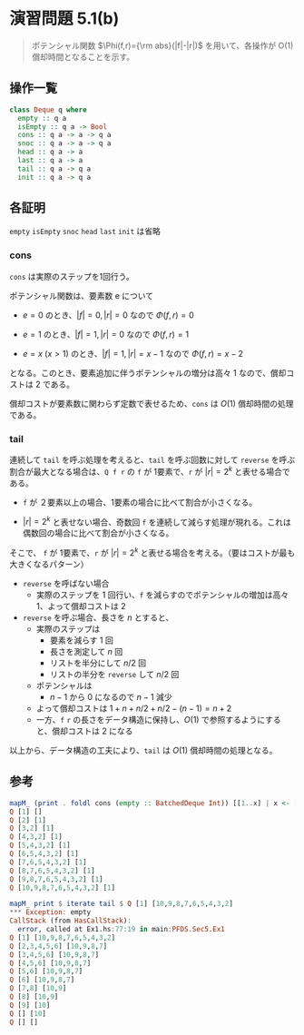 # 演習問題 5.1(b)

> ポテンシャル関数 $\Phi(f,r)={\rm abs}(|f|-|r|)$ を用いて、各操作が O(1) 償却時間となることを示す。

## 操作一覧

```haskell
class Deque q where
  empty :: q a
  isEmpty :: q a -> Bool
  cons :: q a -> a -> q a
  snoc :: q a -> a -> q a
  head :: q a -> a
  last :: q a -> a
  tail :: q a -> q a
  init :: q a -> q a
```

## 各証明

`empty` `isEmpty` `snoc` `head` `last` `init` は省略

### cons

`cons` は実際のステップを1回行う。

ポテンシャル関数は、要素数 e について

- $e=0$ のとき、$|f|=0, |r|=0$ なので $\Phi(f,r) = 0$


- $e=1$ のとき、$|f|=1, |r|=0$ なので $\Phi(f,r) = 1$
- $e=x\ (x>1)$ のとき、$|f|=1, |r|=x-1$ なので $\Phi(f,r) = x-2$ 

となる。このとき、要素追加に伴うポテンシャルの増分は高々 $1$ なので、償却コストは $2$ である。

償却コストが要素数に関わらず定数で表せるため、`cons` は $O(1)$ 償却時間の処理である。

### tail

連続して `tail` を呼ぶ処理を考えると、`tail` を呼ぶ回数に対して `reverse` を呼ぶ割合が最大となる場合は、`Q f r` の `f` が 1要素で、`r` が $|r|=2^k$ と表せる場合である。

- `f` が ２要素以上の場合、1要素の場合に比べて割合が小さくなる。


-  $|r|=2^k$ と表せない場合、奇数回 `f` を連続して減らす処理が現れる。これは偶数回の場合に比べて割合が小さくなる。

そこで、 `f` が 1要素で、`r` が $|r|=2^k$ と表せる場合を考える。（要はコストが最も大きくなるパターン）

- `reverse` を呼ばない場合
  - 実際のステップを $1$ 回行い、`f` を減らすのでポテンシャルの増加は高々 $1$、よって償却コストは $2$
- `reverse` を呼ぶ場合、長さを $n$ とすると、
  - 実際のステップは
    - 要素を減らす $1$ 回
    - 長さを測定して $n$ 回
    - リストを半分にして $n/2$ 回
    - リストの半分を `reverse` して $n/2$ 回
  - ポテンシャルは
    - $n-1$ から 0 になるので $n-1$ 減少
  - よって償却コストは $1+n+n/2+n/2-(n-1)=n+2$ 
  - 一方、`f` `r` の長さをデータ構造に保持し、$O(1)$ で参照するようにすると、償却コストは $2$ になる

以上から、データ構造の工夫により、`tail` は $O(1)$ 償却時間の処理となる。



## 参考

```haskell
mapM_ (print . foldl cons (empty :: BatchedDeque Int)) [[1..x] | x <- [1..10]]
Q [1] []
Q [2] [1]
Q [3,2] [1]
Q [4,3,2] [1]
Q [5,4,3,2] [1]
Q [6,5,4,3,2] [1]
Q [7,6,5,4,3,2] [1]
Q [8,7,6,5,4,3,2] [1]
Q [9,8,7,6,5,4,3,2] [1]
Q [10,9,8,7,6,5,4,3,2] [1]
```

```haskell
mapM_ print $ iterate tail $ Q [1] [10,9,8,7,6,5,4,3,2]
*** Exception: empty
CallStack (from HasCallStack):
  error, called at Ex1.hs:77:19 in main:PFDS.Sec5.Ex1
Q [1] [10,9,8,7,6,5,4,3,2]
Q [2,3,4,5,6] [10,9,8,7]
Q [3,4,5,6] [10,9,8,7]
Q [4,5,6] [10,9,8,7]
Q [5,6] [10,9,8,7]
Q [6] [10,9,8,7]
Q [7,8] [10,9]
Q [8] [10,9]
Q [9] [10]
Q [] [10]
Q [] []
```

